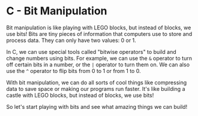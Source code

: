 # C - Bit Manipulation

Bit manipulation is like playing with LEGO blocks, but instead of blocks, we use bits! Bits are tiny pieces of information that computers use to store and process data. They can only have two values: 0 or 1.

In C, we can use special tools called "bitwise operators" to build and change numbers using bits. For example, we can use the `&` operator to turn off certain bits in a number, or the `|` operator to turn them on. We can also use the `^` operator to flip bits from 0 to 1 or from 1 to 0.

With bit manipulation, we can do all sorts of cool things like compressing data to save space or making our programs run faster. It's like building a castle with LEGO blocks, but instead of blocks, we use bits!

So let's start playing with bits and see what amazing things we can build!

